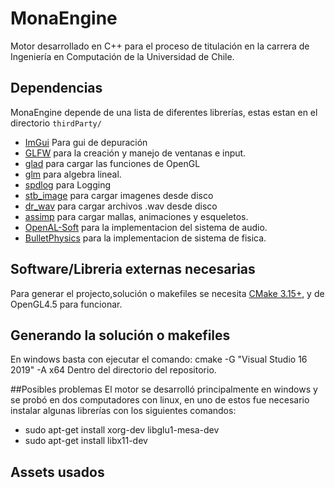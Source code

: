 # MonaEngine
Motor desarrollado en C++ para el proceso de titulación en la carrera de Ingeniería en Computación de la Universidad de Chile.
## Dependencias
MonaEngine depende de una lista de diferentes librerías, estas estan en el directorio `thirdParty/`
 - [ImGui](https://github.com/ocornut/imgui) Para gui de depuración
 - [GLFW](https://www.glfw.org/) para la creación y manejo de ventanas e input.
 - [glad](https://glad.dav1d.de/) para cargar las funciones de OpenGL 
 - [glm](https://glm.g-truc.net/0.9.9/index.html) para algebra lineal.
 - [spdlog](https://github.com/gabime/spdlog) para Logging
 - [stb\_image](https://github.com/nothings/stb) para cargar imagenes desde disco
 - [dr_wav](https://mackron.github.io/dr_wav.html) para cargar archivos .wav desde disco
 - [assimp](https://github.com/assimp/assimp) para cargar mallas, animaciones y esqueletos.
 - [OpenAL-Soft](https://github.com/kcat/openal-soft) para la implementacion del sistema de audio.
 - [BulletPhysics](https://github.com/bulletphysics/bullet3) para la implementacion de sistema de fisica.
 
## Software/Libreria externas necesarias
Para generar el projecto,solución o makefiles se necesita [CMake 3.15+](https://cmake.org/), y de OpenGL4.5 para funcionar.

## Generando la solución o makefiles
En windows basta con ejecutar el comando:
cmake -G "Visual Studio 16 2019" -A x64 
Dentro del directorio del repositorio.


##Posibles problemas
El motor se desarrolló principalmente en windows y se probó en dos computadores con linux, en uno de estos fue necesario instalar
algunas librerías con los siguientes comandos:
 - sudo apt-get install xorg-dev libglu1-mesa-dev
 - sudo apt-get install libx11-dev


## Assets usados

